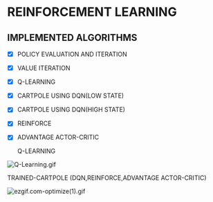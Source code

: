 # **REINFORCEMENT LEARNING** 



## IMPLEMENTED  ALGORITHMS



- [X] POLICY EVALUATION AND ITERATION 

- [X] VALUE ITERATION

- [X] Q-LEARNING

- [X] CARTPOLE USING DQN(LOW STATE)

- [X] CARTPOLE USING DQN(HIGH STATE)

- [X] REINFORCE

- [X] ADVANTAGE ACTOR-CRITIC


   


  

  

		

  Q-LEARNING          

           			

![Q-Learning.gif](https://github.com/aadhithya14/RLprojects/blob/master/Results/Q-Learning.gif?raw=true)




  TRAINED-CARTPOLE (DQN,REINFORCE,ADVANTAGE ACTOR-CRITIC)



![ezgif.com-optimize(1).gif](https://github.com/aadhithya14/RLprojects/blob/master/Results/ezgif.com-optimize(1).gif?raw=true)



